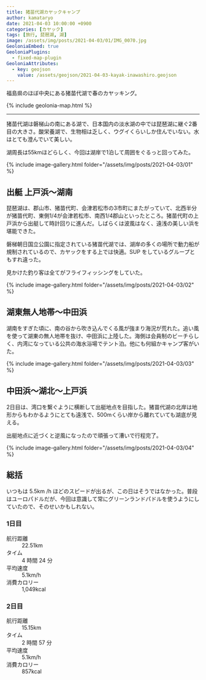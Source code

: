 ```yaml
---
title: 猪苗代湖カヤックキャンプ
author: kamataryo
date: 2021-04-03 10:00:00 +0900
categories: [カヤック]
tags: [旅行, 琵琶湖, 湖]
image: /assets/img/posts/2021-04-03/01/IMG_0070.jpg
GeoloniaEmbed: true
GeoloniaPlugins:
  - fixed-map-plugin
GeoloniaAttributes:
  - key: geojson
    value: /assets/geojson/2021-04-03-kayak-inawashiro.geojson
---
```


福島県のほぼ中央にある猪苗代湖で春のカヤッキング。


{% include geolonia-map.html %}

---

猪苗代湖は磐梯山の南にある湖で、日本国内の淡水湖の中では琵琶湖に継ぐ2番目の大きさ。酸栄養湖で、生物相は乏しく、ウグイくらいしか住んでいない。水はとても澄んでいて美しい。

湖周長は55kmほどらしく、今回は湖岸で1泊して周囲をぐるっと回ってみた。

{% include image-gallery.html folder="/assets/img/posts/2021-04-03/01" %}

## 出艇 上戸浜〜湖南

琵琶湖は、郡山市、猪苗代町、会津若松市の3市町にまたがっていて、北西半分が猪苗代町、東側1/4が会津若松市、南西1/4郡山といったところ。猪苗代町の上戸浜から出艇して時計回りに進んだ。しばらくは波風はなく、遠浅の美しい浜を堪能できた。

磐梯朝日国立公園に指定されている猪苗代湖では、湖岸の多くの場所で動力船が規制されているので、カヤックをする上では快適。SUP をしているグループともすれ違った。

見かけた釣り客は全てがフライフィッシングをしていた。

{% include image-gallery.html folder="/assets/img/posts/2021-04-03/02" %}

## 湖東無人地帯〜中田浜

湖南をすぎた頃に、南の谷から吹き込んでくる風が強まり海況が荒れた。追い風を使って湖東の無人地帯を抜け、中田浜に上陸した。海側は会員制のビーチらしく、内湾になっている公共の海水浴場でテント泊。他にも何組かキャンプ客がいた。

{% include image-gallery.html folder="/assets/img/posts/2021-04-03/03" %}

## 中田浜〜湖北〜上戸浜

2日目は、湾口を繋ぐように横断して出艇地点を目指した。猪苗代湖の北岸は地形からもわかるようにとても遠浅で、500mくらい岸から離れていても湖底が見える。

出艇地点に近づくと逆風になったので頑張って漕いで行程完了。

{% include image-gallery.html folder="/assets/img/posts/2021-04-03/04" %}

## 総括

いつもは 5.5km /h ほどのスピードが出るが、この日はそうではなかった。普段はユーロパドルだが、今回は意識して常にグリーンランドパドルを使うようにしていたので、そのせいかもしれない。

### 1日目

<dl>
<dt>航行距離</dt><dd>22.51km</dd>
<dt>タイム</dt><dd>4 時間 24 分</dd>
<dt>平均速度</dt><dd>5.1km/h</dd>
<dt>消費カロリー</dt><dd>1,049kcal</dd>
</dl>

### 2日目

<dl>
<dt>航行距離</dt><dd>15.15km</dd>
<dt>タイム</dt><dd>2 時間 57 分</dd>
<dt>平均速度</dt><dd>5.1km/h</dd>
<dt>消費カロリー</dt><dd>857kcal</dd>
</dl>

